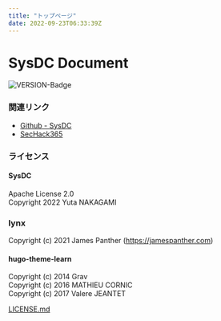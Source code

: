 ```yaml
---
title: "トップページ"
date: 2022-09-23T06:33:39Z
---
```


# SysDC Document

![VERSION-Badge](https://img.shields.io/github/v/release/Yuta1004/SysDC?style=for-the-badge)

### 関連リンク

- [Github - SysDC](https://github.com/Yuta1004/SysDC)
- [SecHack365](https://sechack365.nict.go.jp/)

### ライセンス

#### SysDC

Apache License 2.0  
Copyright 2022 Yuta NAKAGAMI

### lynx

Copyright (c) 2021 James Panther (https://jamespanther.com)

#### hugo-theme-learn

Copyright (c) 2014 Grav  
Copyright (c) 2016 MATHIEU CORNIC  
Copyright (c) 2017 Valere JEANTET

[LICENSE.md](https://github.com/matcornic/hugo-theme-learn/blob/master/LICENSE.md)
